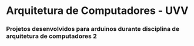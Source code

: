 # Arquitetura de Computadores - UVV
### Projetos desenvolvidos para arduinos durante disciplina de arquitetura de computadores 2<br>
